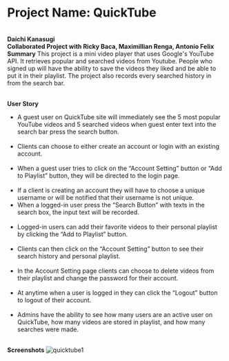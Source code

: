 <h1>Project Name: QuickTube </h1><br>
<b>Daichi Kanasugi</b></br>
<b>Collaborated Project with Ricky Baca, Maximillian Renga, Antonio Felix</b><br>
<b>Summary</b>
This project is a mini video player that uses Google's YouTube API. It retrieves popular and searched videos
from Youtube. People who signed up will have the ability to save the videos they liked and be able to put it in their playlist.
The project also records every searched history in from the search bar. </br><br>

<b>User Story</b><br><ul>
<li>A guest user on QuickTube site will immediately see the 5 most popular YouTube videos and 5 searched videos when guest enter text into the search bar press the search button.</li></br>
<li>Clients can choose to either create an account or login with an existing account. </li></br>
<li>When a guest user tries to click on the “Account Setting” button or “Add to Playlist” button, they will be directed to the login page.</li></br>
<li>If a client is creating an account they will have to choose a unique username or will be notified that their username is not unique. </lu></br>
<li>When a logged-in user press the “Search Button” with texts in the search box, the input text will be recorded. </li></br>
<li>Logged-in users can add their favorite videos to their personal playlist by clicking the “Add to Playlist” button. </li></br>
<li>Clients can then click on the “Account Setting” button to see their search history and personal playlist. </li></br>
<li>In the Account Setting page clients can choose to delete videos from their playlist and change the password for their account. </li></br>
<li>At anytime when a user is logged in they can click the “Logout” button to logout of their account. </li></br>
<li>Admins have the ability to see how many users are an active user on QuickTube, how many videos are stored in playlist, and how many searches were made.</li></br></ul>

<b>Screenshots</b>
![quicktube1](https://user-images.githubusercontent.com/38510468/58226407-65da5400-7cdb-11e9-8ccf-5bb5578d2d03.jpg)
</br>
